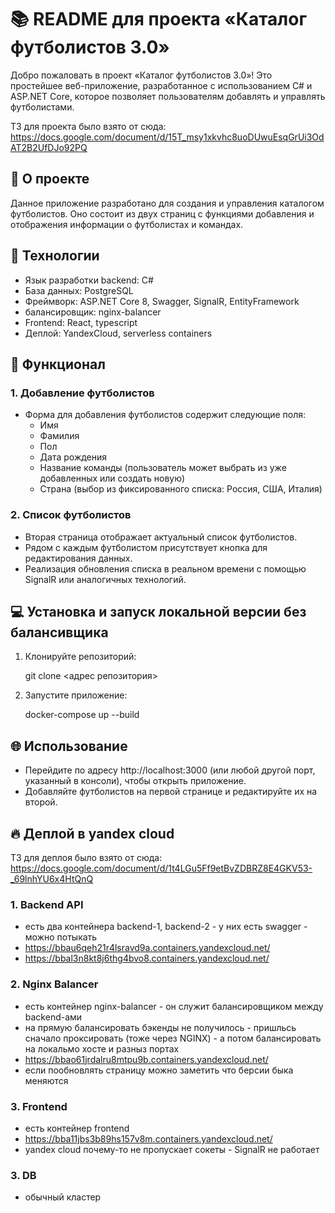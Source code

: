 # 📚 README для проекта «Каталог футболистов 3.0»

Добро пожаловать в проект «Каталог футболистов 3.0»! Это простейшее веб-приложение, разработанное с использованием C# и ASP.NET Core, которое позволяет пользователям добавлять и управлять футболистами.

ТЗ для проекта было взято от сюда: https://docs.google.com/document/d/15T_msy1xkvhc8uoDUwuEsqGrUi3OdAT2B2UfDJo92PQ

## 📖 О проекте

Данное приложение разработано для создания и управления каталогом футболистов. Оно состоит из двух страниц с функциями добавления и отображения информации о футболистах и командах. 

## 🚀 Технологии

- Язык разработки backend: C#
- База данных: PostgreSQL
- Фреймворк: ASP.NET Core 8, Swagger, SignalR, EntityFramework
- балансировщик: nginx-balancer
- Frontend: React, typescript
- Деплой: YandexCloud, serverless containers

## 📄 Функционал

### 1. Добавление футболистов

- Форма для добавления футболистов содержит следующие поля:
  - Имя
  - Фамилия
  - Пол
  - Дата рождения
  - Название команды (пользователь может выбрать из уже добавленных или создать новую)
  - Страна (выбор из фиксированного списка: Россия, США, Италия)

### 2. Список футболистов

- Вторая страница отображает актуальный список футболистов.
- Рядом с каждым футболистом присутствует кнопка для редактирования данных.
- Реализация обновления списка в реальном времени с помощью SignalR или аналогичных технологий.

## 💻 Установка и запуск локальной версии без балансивщика

1. Клонируйте репозиторий:
   
   git clone <адрес репозитория>

2. Запустите приложение:
   
   docker-compose up --build
   

## 🌐 Использование

- Перейдите по адресу http://localhost:3000 (или любой другой порт, указанный в консоли), чтобы открыть приложение.
- Добавляйте футболистов на первой странице и редактируйте их на второй.

## 🔥 Деплой в yandex cloud

ТЗ для деплоя было взято от сюда: https://docs.google.com/document/d/1t4LGu5Ff9etBvZDBRZ8E4GKV53-_69lnhYU6x4HtQnQ

### 1. Backend API

- есть два контейнера backend-1, backend-2 - у них есть swagger - можно потыкать
- https://bbau6qeh21r4lsravd9a.containers.yandexcloud.net/ 
- https://bbal3n8kt8j6thg4bvo8.containers.yandexcloud.net/

### 2. Nginx Balancer

- есть контейнер nginx-balancer - он служит балансировщиком между backend-ами
- на прямую балансировать бэкенды не получилось - пришльсь сначало проксировать (тоже через NGINX) - а потом балансировать на локальмо хосте и разныз портах
- https://bbao61jrdalru8mtpu9b.containers.yandexcloud.net/
- если пообновлять страницу можно заметить что берсии быка меняются

### 3. Frontend

- есть контейнер frontend
- https://bba11jbs3b89hs157v8m.containers.yandexcloud.net/
- yandex cloud почему-то не пропускает сокеты - SignalR не работает

### 3. DB

- обычный кластер
